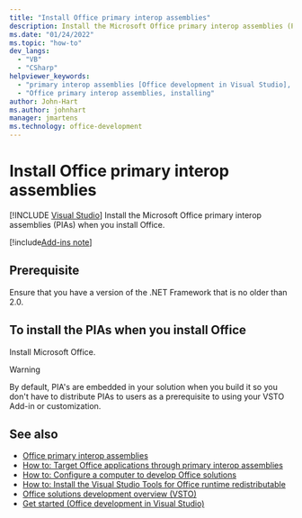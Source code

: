 ```yaml
---
title: "Install Office primary interop assemblies"
description: Install the Microsoft Office primary interop assemblies (PIAs) when you install Office, and review installation requirements.
ms.date: "01/24/2022"
ms.topic: "how-to"
dev_langs:
  - "VB"
  - "CSharp"
helpviewer_keywords:
  - "primary interop assemblies [Office development in Visual Studio], installing"
  - "Office primary interop assemblies, installing"
author: John-Hart
ms.author: johnhart
manager: jmartens
ms.technology: office-development
---
```

# Install Office primary interop assemblies

 [!INCLUDE [Visual Studio](~/includes/applies-to-version/vs-windows-only.md)]
  Install the Microsoft Office primary interop assemblies (PIAs) when you install Office.

[!include[Add-ins note](includes/addinsnote.md)]

## Prerequisite

Ensure that you have a version of the .NET Framework that is no older than 2.0.

## To install the PIAs when you install Office

Install Microsoft Office.

> [!WARNING]
> By default, PIA's are embedded in your solution when you build it so you don't have to distribute PIAs to users as a prerequisite to using your VSTO Add-in or customization.
  
## See also

- [Office primary interop assemblies](../vsto/office-primary-interop-assemblies.md)
- [How to: Target Office applications through primary interop assemblies](../vsto/how-to-target-office-applications-through-primary-interop-assemblies.md)
- [How to: Configure a computer to develop Office solutions](../vsto/how-to-configure-a-computer-to-develop-office-solutions.md)
- [How to: Install the Visual Studio Tools for Office runtime redistributable](../vsto/how-to-install-the-visual-studio-tools-for-office-runtime-redistributable.md)
- [Office solutions development overview &#40;VSTO&#41;](../vsto/office-solutions-development-overview-vsto.md)
- [Get started &#40;Office development in Visual Studio&#41;](../vsto/getting-started-office-development-in-visual-studio.md)
